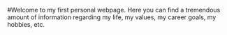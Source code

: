 #Welcome to my first personal webpage.
Here you can find a tremendous amount of information regarding my life, my values, my career goals, my hobbies, etc. 


